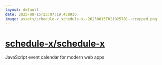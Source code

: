```yaml
---
layout: default
date: 2025-08-15T23:07:19.438930
image: assets/schedule-x_schedule-x--20250815T021025701--cropped.png
---
```


# [schedule-x/schedule-x](https://github.com/schedule-x/schedule-x)

JavaScript event calendar for modern web apps
